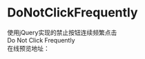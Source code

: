 # DoNotClickFrequently
使用jQuery实现的禁止按钮连续频繁点击<br>
Do Not Click Frequently<br>
在线预览地址：[](https://huxiaolei1997.github.io/DoNotClickFrequently/doNotClickFrequently.html)
